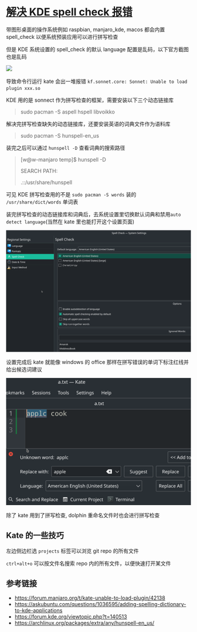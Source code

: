 # [解决 KDE spell check 报错](/category/archlinux/kde_spell_check.md)

带图形桌面的操作系统例如 raspbian, manjaro_kde, macos 都会内置 spell_check 以便系统预装应用可以进行拼写检查

但是 KDE 系统设置的 spell_check 的默认 language 配置是乱码，以下官方截图也是乱码

![](https://userbase.kde.org/images.userbase/e/e7/SpellCheckerSettings.png)

导致命令行运行 kate 会出一堆报错 `kf.sonnet.core: Sonnet: Unable to load plugin xxx.so`

KDE 用的是 sonnect 作为拼写检查的框架，需要安装以下三个动态链接库

> sudo pacman -S aspell hspell libvoikko

解决完拼写检查缺失的动态链接库，还要安装英语的词典文件作为语料库

> sudo pacman -S hunspell-en_us

装完之后可以通过 `hunspell -D` 查看词典的搜索路径

> [w@w-manjaro temp]$ hunspell -D
> 
> SEARCH PATH:
> 
> .::/usr/share/hunspell

可见 KDE 拼写检查用的不是 `sudo pacman -S words` 装的 `/usr/share/dict/words` 单词表

装完拼写检查的动态链接库和词典后，去系统设置里切换默认词典和禁用`auto detect language`(当然在 kate 里也能打开这个设置页面)

![](kde_spell_check_kde_spell_check_setting.png)

设置完成后 kate 就能像 windows 的 office 那样在拼写错误的单词下标注红线并给出候选词建议

![](kde_spell_check_kate_spell_check.png)

除了 kate 用到了拼写检查, dolphin 重命名文件时也会进行拼写检查

## Kate 的一些技巧

左边侧边栏选 `projects` 标签可以浏览 git repo 的所有文件

`ctrl+alt+o` 可以按文件名搜索 repo 内的所有文件，以便快速打开某文件

## 参考链接

- <https://forum.manjaro.org/t/kate-unable-to-load-plugin/42138>
- <https://askubuntu.com/questions/1036595/adding-spelling-dictionary-to-kde-applications>
- <https://forum.kde.org/viewtopic.php?t=140513>
- <https://archlinux.org/packages/extra/any/hunspell-en_us/>
